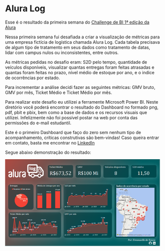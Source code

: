 # Alura Log

Esse é o resultado da primeira semana do [Challenge de BI 1ª edição da Alura](https://www.alura.com.br/challenges/bi?host=https://cursos.alura.com.br)

Nessa primeira semana fui desafiada a criar a visualização de métricas para uma empresa fictícia de logística chamada Alura Log. Cada tabela precisava de algum tipo de tratamento em seus dados como tratamento de datas, lidar com campus nulos ou inconsistentes, entre outros.

As métricas pedidas no desafio eram: S2D pelo tempo, quantidade de veículos disponíveis, visualizar quantas entregas foram feitas atrasadas e quantas foram feitas no prazo, nível médio de estoque por ano, e o indice de ocorrências por estado.

Para incrementar a análise decidi fazer as seguintes métricas: GMV bruto, GMV por mês, Ticket Médio e Ticket Médio por mês.

Para realizar este desafio eu utilizei a ferramente Microsoft Power BI. Neste diretório você poderá encontrar o resultado do Dashboard no formado png, pdf, pbit e pbix, bem como a base de dados e os recursos visuais que utilizei. Infelizmente não foi possível postar na web por conta das permissões do e-mail estudantil.

Este é o primeiro Dashboard que faço do zero sem nenhum tipo de acompanhamento, críticas construtivas são bem-vindas! 
Caso queira entrar em contato, basta me encontrar no [LinkedIn](https://www.linkedin.com/in/emanuelle-gomes-de-souza/)

Segue abaixo demonstração do resultado:


![alt text](https://github.com/EmanuelledeSouza/Alura-Log/raw/main/Alura%20Log%20-%20By%20Emanuelle%20de%20Souza.png)
